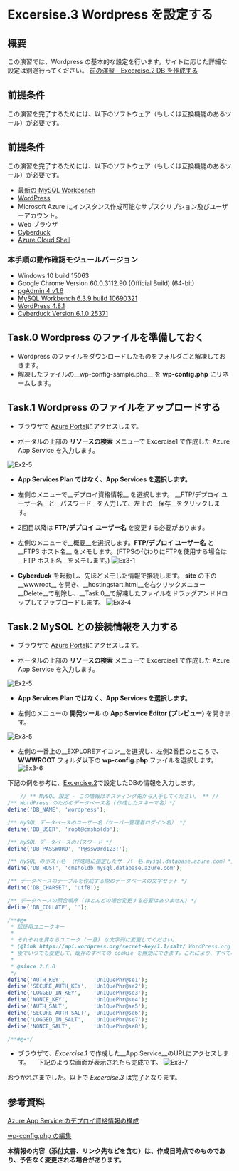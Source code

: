 # Excersise.3 Wordpress を設定する

## 概要
この演習では、Wordpress の基本的な設定を行います。サイトに応じた詳細な設定は別途行ってください。
[前の演習　Excercise.2 DB を作成する](./Excercise2-CreateDB.md)

## 前提条件
この演習を完了するためには、以下のソフトウェア（もしくは互換機能のあるツール）が必要です。

## 前提条件
この演習を完了するためには、以下のソフトウェア（もしくは互換機能のあるツール）が必要です。

* [最新の MySQL Workbench](https://dev.mysql.com/downloads/workbench/)
* [WordPress](https://wordpress.org/download/)
* Microsoft Azure にインスタンス作成可能なサブスクリプション及びユーザーアカウント。
* Web ブラウザ
* [Cyberduck](https://cyberduck.io/)
* [Azure Cloud Shell](https://docs.microsoft.com/ja-jp/azure/cloud-shell/overview)

### 本手順の動作確認モジュールバージョン
* Windows 10 build 15063
* Google Chrome Version 60.0.3112.90 (Official Build) (64-bit)
* [pgAdmin 4 v1.6](https://www.postgresql.org/ftp/pgadmin/pgadmin4/v1.6/windows/)
* [MySQL Workbench 6.3.9 build 10690321](https://dev.mysql.com/downloads/workbench/)
* [WordPress 4.8.1](https://wordpress.org/download/)
* [Cyberduck Version 6.1.0 25371](https://cyberduck.io/)

## Task.0 Wordpress のファイルを準備しておく
- Wordpress のファイルをダウンロードしたものをフォルダごと解凍しておきます。
- 解凍したファイルの__wp-config-sample.php__ を __wp-config.php__ にリネームします。

## Task.1 Wordpress のファイルをアップロードする
- ブラウザで [Azure Portal](http://portal.azure.com/)にアクセスします。

- ポータルの上部の __リソースの検索__ メニューで Excercise1 で作成した Azure App Service を入力します。

![Ex2-5](./Picture/Ex2-5.png)

* __App Services Plan ではなく、App Services を選択します。__

- 左側のメニューで__デプロイ資格情報__ を選択します。
__FTP/デプロイ ユーザー名__と__パスワード__を入力して、左上の__保存__をクリックします。
* 2回目以降は __FTP/デプロイ ユーザー名__ を変更する必要があります。

- 左側のメニューで__概要__を選択します。__FTP/デプロイ ユーザー名__ と__FTPS ホスト名__ をメモします。(FTPSの代わりにFTPを使用する場合は__FTP ホスト名__をメモします。)
![Ex3-1](./Picture/Ex3-1.png)

- __Cyberduck__ を起動し、先ほどメモした情報で接続します。
__site__ の下の__wwwroot__ を開き、__hostingstart.html__を右クリックメニュー__Delete__で削除し、__Task.0__で解凍したファイルをドラッグアンドドロップしてアップロードします。
![Ex3-4](./Picture/Ex3-4.png)

## Task.2 MySQL との接続情報を入力する
- ブラウザで [Azure Portal](http://portal.azure.com/)にアクセスします。

- ポータルの上部の __リソースの検索__ メニューで Excercise1 で作成した Azure App Service を入力します。

![Ex2-5](./Picture/Ex2-5.png)

* __App Services Plan ではなく、App Services を選択します。__

- 左側のメニューの __開発ツール__ の __App Service Editor (プレビュー)__ を開きます。

![Ex3-5](./Picture/Ex3-5.png)

- 左側の一番上の__EXPLOREアイコン__を選択し、左側2番目のところで、__WWWROOT__ フォルダ以下の __wp-config.php__ ファイルを選択します。
![Ex3-6](./Picture/Ex3-6.png)

下記の例を参考に、[Excercise.2](./Excercise2-CreateDB.md)で設定したDBの情報を入力します。

```php
    // ** MySQL 設定 - この情報はホスティング先から入手してください。 ** //
/** WordPress のためのデータベース名 (作成したスキーマ名）*/
define('DB_NAME', 'wordpress');

/** MySQL データベースのユーザー名（サーバー管理者ログイン名） */
define('DB_USER', 'root@cmsholdb');

/** MySQL データベースのパスワード */
define('DB_PASSWORD', 'P@ssw0rd123!');

/** MySQL のホスト名 （作成時に指定したサーバー名.mysql.database.azure.com）*/
define('DB_HOST', 'cmsholdb.mysql.database.azure.com');

/** データベースのテーブルを作成する際のデータベースの文字セット */
define('DB_CHARSET', 'utf8');

/** データベースの照合順序 (ほとんどの場合変更する必要はありません) */
define('DB_COLLATE', '');

/**#@+
 * 認証用ユニークキー
 *
 * それぞれを異なるユニーク (一意) な文字列に変更してください。
 * {@link https://api.wordpress.org/secret-key/1.1/salt/ WordPress.org の秘密鍵サービス} で自動生成することもできます。
 * 後でいつでも変更して、既存のすべての cookie を無効にできます。これにより、すべてのユーザーを強制的に再ログインさせることになります。
 *
 * @since 2.6.0
 */
define('AUTH_KEY',         'Un1QuePhr@se1');
define('SECURE_AUTH_KEY',  'Un1QuePhr@se2');
define('LOGGED_IN_KEY',    'Un1QuePhr@se3');
define('NONCE_KEY',        'Un1QuePhr@se4');
define('AUTH_SALT',        'Un1QuePhr@se5');
define('SECURE_AUTH_SALT', 'Un1QuePhr@se6');
define('LOGGED_IN_SALT',   'Un1QuePhr@se7');
define('NONCE_SALT',       'Un1QuePhr@se8');

/**#@-*/
```

- ブラウザで、_Excercise.1_ で作成した__App Service__のURLにアクセスします。
　下記のような画面が表示されたら完成です。
![Ex3-7](./Picture/Ex3-7.png)

おつかれさまでした。以上で _Excercise.3_ は完了となります。

## 参考資料 

[Azure App Service のデプロイ資格情報の構成](https://docs.microsoft.com/ja-jp/azure/app-service-web/app-service-deployment-credentials)

[wp-config.php の編集](https://wpdocs.osdn.jp/wp-config.php_%E3%81%AE%E7%B7%A8%E9%9B%86)


__本情報の内容（添付文書、リンク先などを含む）は、作成日時点でのものであり、予告なく変更される場合があります。__